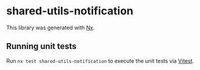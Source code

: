 # shared-utils-notification

This library was generated with [Nx](https://nx.dev).

## Running unit tests

Run `nx test shared-utils-notification` to execute the unit tests via [Vitest](https://vitest.dev/).
